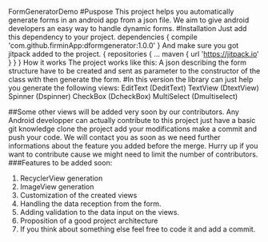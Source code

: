 FormGeneratorDemo
#Puspose
This project helps you automatically generate forms in an android app from a json file. We aim to give android developers an easy way to handle dynamic forms.
#Installation
Just add this dependency to your project.
dependencies {
 compile 'com.github.firminApp:dformgenerator:1.0.0'
  } 
And make sure you got jitpack added to the project. 
{ 
repositories { 
   ... 
   maven {
      url 'https://jitpack.io' 
    } 
  }
}
How it works
The project works like this:  A json describing the form structure have to be created and sent as parameter to the constructor of the class with then generate the form.
#In this version the library can just help you generate the following views:
EditText (DeditText)
TextView (DtextView)
Spinner (Dspinner)
CheckBox (DcheckBox)
MultiSelect (Dmultiselect)

##Some other views will be added very soon by our contributors. Any Android developper can actually contribute to this project just have a basic git knowledge clone the project add your modifications make a commit and push your code. We will contact you as soon as we need further informations about the feature you added before the merge. Hurry up if you want to contribute cause we might need to limit the number of contributors. 
###Features to be added soon:
1. RecyclerView generation
2. ImageView generation
3. Customization of the created views
4. Handling the data reception from the form.
5. Adding validation to the data input on the views.
6. Proposition of a good project architecture
7. If you think about something else feel free to code it and add a commit.

